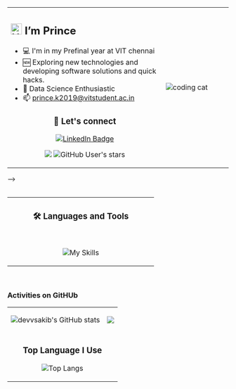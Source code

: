 <!-- # <p align="center">***OFFLINE, GRADUATION TIME. Wish Me LUCK***</p> 2022 12 17 -->
<table><tr><td valign="top" width="70%">

## <img width="25px" src="https://raw.githubusercontent.com/MartinHeinz/MartinHeinz/master/wave.gif" alt="Hello Dev!"> I’m Prince

- 💻 I'm in my Prefinal year at VIT chennai
- 🆕 Exploring new technologies and developing software solutions and quick hacks.
- 🧩 Data Science Enthusiastic 
- 📫 prince.k2019@vitstudent.ac.in
<div align="center" display="flex"> 

### 💬 Let's connect


 [![LinkedIn Badge](https://img.shields.io/badge/LinkedIn-0077B5?style=for-the-badge&logo=linkedin&logoColor=white)](https://www.linkedin.com/in/prince-k-25aa88222/) 


![](https://komarev.com/ghpvc/?username=prince4989&style=flat-square&color=yellow)
![GitHub User's stars](https://img.shields.io/github/stars/prince4989?label=%E2%AD%90GitHub%20stars&style=flat-square)
  
  </p>  
  
 
 </div>

</td><td width="30%">

<img src="https://github.com/7oSkaaa/7oSkaaa/blob/main/Images/Right_Side.gif?raw=true" alt="coding cat"> 

</tr></tr></table> 



 -->
<br>
<br>

<table><tr><td align="center" valign="top" width="70%">

### 🛠️ Languages and Tools
 
<br> 
 
![My Skills](https://skillicons.dev/icons?i=js,java,react,ts,html,css,tailwind,materialui,redux,nextjs,firebase,webpack,cpp,python,php,mongodb,mysql,django,vscode,bash,git,github&perline=15) 

 </table>

<br>

### Activities on GitHUb
<table border="0px" align="center"><tr><td>
  <div>
    <p style="margin-bottom:0">
     
  ![devvsakib's GitHub stats](https://github-readme-stats.vercel.app/api?username=prince4989&show_icons=true&count_private=true&theme=react&hide_border=true&bg_color=0D1117)
   
   </p>
  </div>
</td><td>
  
  <img src="https://github-readme-streak-stats.herokuapp.com/?user=prince4989&show_icons=true&theme=react&include_all_commit=true&count_private=true&hide_border=true&bg_color=0D1117"/> 
  
  </td>
 <tr>
  <td colspan="2" align="center">
       
### <p align="center">Top Language I Use </p>
   
   ![Top Langs](https://github-readme-stats.vercel.app/api/top-langs/?username=prince4989&layout=compact&show_icons=true&count_private=true&theme=react&hide_border=true&bg_color=0D1117) 
  
  </td>
 </tr>
<!-- [Test](https://github.com/devvsakib/github-readme-stats) -->
</table>

<br>
